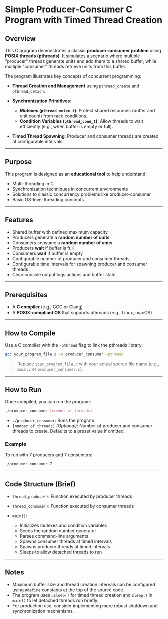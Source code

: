 
# Simple Producer-Consumer C Program with Timed Thread Creation

## Overview

This C program demonstrates a classic **producer-consumer problem** using **POSIX threads (pthreads)**. It simulates a scenario where multiple "producer" threads generate units and add them to a shared buffer, while multiple "consumer" threads retrieve units from this buffer.

The program illustrates key concepts of concurrent programming:

* **Thread Creation and Management** using `pthread_create` and `pthread_detach`.
* **Synchronization Primitives**:

  * **Mutexes (`pthread_mutex_t`)**: Protect shared resources (buffer and unit count) from race conditions.
  * **Condition Variables (`pthread_cond_t`)**: Allow threads to wait efficiently (e.g., when buffer is empty or full).
* **Timed Thread Spawning**: Producer and consumer threads are created at configurable intervals.

---

## Purpose

This program is designed as an **educational tool** to help understand:

* Multi-threading in C
* Synchronization techniques in concurrent environments
* Solutions to classic concurrency problems like producer-consumer
* Basic OS-level threading concepts

---

## Features

* Shared buffer with defined maximum capacity
* Producers generate a **random number of units**
* Consumers consume a **random number of units**
* Producers **wait** if buffer is full
* Consumers **wait** if buffer is empty
* Configurable number of producer and consumer threads
* Configurable time intervals for spawning producer and consumer threads
* Clear console output logs actions and buffer state

---

## Prerequisites

* A **C compiler** (e.g., GCC or Clang)
* A **POSIX-compliant OS** that supports pthreads (e.g., Linux, macOS)

---

## How to Compile

Use a C compiler with the `-pthread` flag to link the pthreads library:

```bash
gcc your_program_file.c -o producer_consumer -pthread
```

> Replace `your_program_file.c` with your actual source file name (e.g., `main.c` or `producer_consumer.c`).

---

## How to Run

Once compiled, you can run the program:

```bash
./producer_consumer [number_of_threads]
```

* `./producer_consumer`: Runs the program
* `[number_of_threads]` *(Optional)*: Number of producer and consumer threads to create. Defaults to a preset value if omitted.

### Example

To run with 7 producers and 7 consumers:

```bash
./producer_consumer 7
```

---

## Code Structure (Brief)

* `thread_produce()`: Function executed by producer threads
* `thread_consume()`: Function executed by consumer threads
* `main()`:

  * Initializes mutexes and condition variables
  * Seeds the random number generator
  * Parses command-line arguments
  * Spawns consumer threads at timed intervals
  * Spawns producer threads at timed intervals
  * Sleeps to allow detached threads to run

---

## Notes

* Maximum buffer size and thread creation intervals can be configured using `#define` constants at the top of the source code.
* The program uses `usleep()` for timed thread creation and `sleep()` in `main()` to let detached threads run briefly.
* For production use, consider implementing more robust shutdown and synchronization mechanisms.

